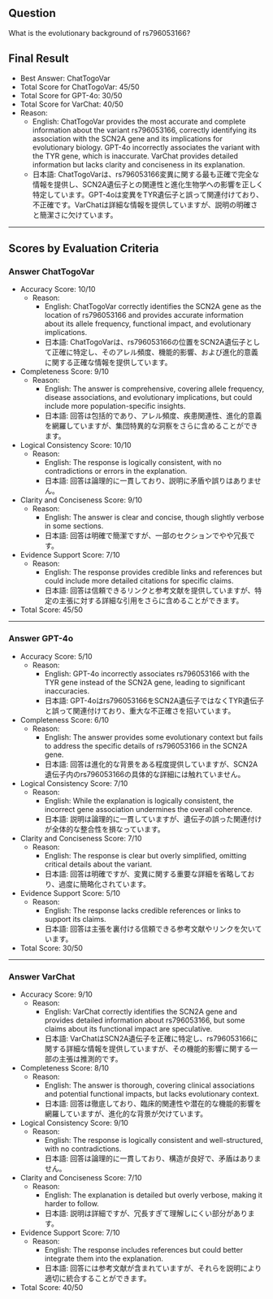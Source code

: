 ## Question

What is the evolutionary background of rs796053166?

## Final Result

- Best Answer: ChatTogoVar
- Total Score for ChatTogoVar: 45/50
- Total Score for GPT-4o: 30/50
- Total Score for VarChat: 40/50
- Reason:
  - English: ChatTogoVar provides the most accurate and complete information about the variant rs796053166, correctly identifying its association with the SCN2A gene and its implications for evolutionary biology. GPT-4o incorrectly associates the variant with the TYR gene, which is inaccurate. VarChat provides detailed information but lacks clarity and conciseness in its explanation.
  - 日本語: ChatTogoVarは、rs796053166変異に関する最も正確で完全な情報を提供し、SCN2A遺伝子との関連性と進化生物学への影響を正しく特定しています。GPT-4oは変異をTYR遺伝子と誤って関連付けており、不正確です。VarChatは詳細な情報を提供していますが、説明の明確さと簡潔さに欠けています。

---

## Scores by Evaluation Criteria

### Answer ChatTogoVar
- Accuracy Score: 10/10
  - Reason: 
    - English: ChatTogoVar correctly identifies the SCN2A gene as the location of rs796053166 and provides accurate information about its allele frequency, functional impact, and evolutionary implications.
    - 日本語: ChatTogoVarは、rs796053166の位置をSCN2A遺伝子として正確に特定し、そのアレル頻度、機能的影響、および進化的意義に関する正確な情報を提供しています。
- Completeness Score: 9/10
  - Reason: 
    - English: The answer is comprehensive, covering allele frequency, disease associations, and evolutionary implications, but could include more population-specific insights.
    - 日本語: 回答は包括的であり、アレル頻度、疾患関連性、進化的意義を網羅していますが、集団特異的な洞察をさらに含めることができます。
- Logical Consistency Score: 10/10
  - Reason: 
    - English: The response is logically consistent, with no contradictions or errors in the explanation.
    - 日本語: 回答は論理的に一貫しており、説明に矛盾や誤りはありません。
- Clarity and Conciseness Score: 9/10
  - Reason: 
    - English: The answer is clear and concise, though slightly verbose in some sections.
    - 日本語: 回答は明確で簡潔ですが、一部のセクションでやや冗長です。
- Evidence Support Score: 7/10
  - Reason: 
    - English: The response provides credible links and references but could include more detailed citations for specific claims.
    - 日本語: 回答は信頼できるリンクと参考文献を提供していますが、特定の主張に対する詳細な引用をさらに含めることができます。
- Total Score: 45/50

---

### Answer GPT-4o
- Accuracy Score: 5/10
  - Reason: 
    - English: GPT-4o incorrectly associates rs796053166 with the TYR gene instead of the SCN2A gene, leading to significant inaccuracies.
    - 日本語: GPT-4oはrs796053166をSCN2A遺伝子ではなくTYR遺伝子と誤って関連付けており、重大な不正確さを招いています。
- Completeness Score: 6/10
  - Reason: 
    - English: The answer provides some evolutionary context but fails to address the specific details of rs796053166 in the SCN2A gene.
    - 日本語: 回答は進化的な背景をある程度提供していますが、SCN2A遺伝子内のrs796053166の具体的な詳細には触れていません。
- Logical Consistency Score: 7/10
  - Reason: 
    - English: While the explanation is logically consistent, the incorrect gene association undermines the overall coherence.
    - 日本語: 説明は論理的に一貫していますが、遺伝子の誤った関連付けが全体的な整合性を損なっています。
- Clarity and Conciseness Score: 7/10
  - Reason: 
    - English: The response is clear but overly simplified, omitting critical details about the variant.
    - 日本語: 回答は明確ですが、変異に関する重要な詳細を省略しており、過度に簡略化されています。
- Evidence Support Score: 5/10
  - Reason: 
    - English: The response lacks credible references or links to support its claims.
    - 日本語: 回答は主張を裏付ける信頼できる参考文献やリンクを欠いています。
- Total Score: 30/50

---

### Answer VarChat
- Accuracy Score: 9/10
  - Reason: 
    - English: VarChat correctly identifies the SCN2A gene and provides detailed information about rs796053166, but some claims about its functional impact are speculative.
    - 日本語: VarChatはSCN2A遺伝子を正確に特定し、rs796053166に関する詳細な情報を提供していますが、その機能的影響に関する一部の主張は推測的です。
- Completeness Score: 8/10
  - Reason: 
    - English: The answer is thorough, covering clinical associations and potential functional impacts, but lacks evolutionary context.
    - 日本語: 回答は徹底しており、臨床的関連性や潜在的な機能的影響を網羅していますが、進化的な背景が欠けています。
- Logical Consistency Score: 9/10
  - Reason: 
    - English: The response is logically consistent and well-structured, with no contradictions.
    - 日本語: 回答は論理的に一貫しており、構造が良好で、矛盾はありません。
- Clarity and Conciseness Score: 7/10
  - Reason: 
    - English: The explanation is detailed but overly verbose, making it harder to follow.
    - 日本語: 説明は詳細ですが、冗長すぎて理解しにくい部分があります。
- Evidence Support Score: 7/10
  - Reason: 
    - English: The response includes references but could better integrate them into the explanation.
    - 日本語: 回答には参考文献が含まれていますが、それらを説明により適切に統合することができます。
- Total Score: 40/50